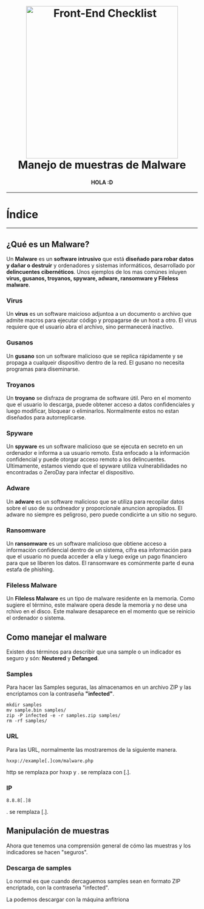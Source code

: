 <h1 align="center">
<br>
  <img src="https://user-images.githubusercontent.com/37409883/177935743-1a022842-9b69-44c0-90af-65d354b09cff.png" alt="Front-End Checklist" width="400">
  <br>
  Manejo de muestras de Malware
  <br>
</h1>

<h4 align="center">HOLA :D</h4>

---

# Índice


---

## ¿Qué es un Malware?

Un **Malware** es un **software intrusivo** que está **diseñado para robar datos y dañar o destruir** y  ordenadores y sistemas informáticos, desarrollado por **delincuentes cibernéticos**. Unos ejemplos de los mas comúnes inluyen **virus, gusanos, troyanos, spyware, adware, ransomware y Fileless malware**.

### Virus

Un **virus** es un software maicioso adjuntoa a un documento o archivo que admite macros para ejecutar código y propagarse de un host a otro. El virus requiere que el usuario abra el archivo, sino permanecerá inactivo.

### Gusanos

Un **gusano** son un software malicioso que se replica rápidamente y se propaga a cualqueir dispositivo dentro de la red. El gusano no necesita programas para diseminarse.

### Troyanos

Un **troyano** se disfraza de programa de software útil. Pero en el momento que el usuario lo descarga, puede obtener acceso a datos confidenciales y luego modificar, bloquear o eliminarlos. Normalmente estos no estan diseñados para autorreplicarse.

### Spyware

Un **spyware** es un software malicioso que se ejecuta en secreto en un ordenador e informa a ua usuario remoto. Esta enfocado a la información confidencial y puede otorgar acceso remoto a los delincuentes. Ultimamente, estamos viendo que el spyware utiliza vulnerabilidades no encontradas o ZeroDay para infectar el dispositivo.

### Adware

Un **adware** es un software malicioso que se utiliza para recopilar datos sobre el uso de su ordneador y proporcionale anuncion apropiados. El adware no siempre es peligroso, pero puede condicirte a un sitio no seguro.

### Ransomware

Un **ransomware** es un software malicioso que obtiene acceso a información confidencial dentro de un sistema, cifra esa información para que el usuario no pueda acceder a ella y luego exige un pago financiero para que se liberen los datos. El ransomware es comúnmente parte d euna estafa de phishing.

### Fileless Malware

Un **Fileless Malware** es un tipo de malware residente en la memoria. Como sugiere el término, este malware opera desde la memoria y no dese una rchivo en el disco. Este malware desaparece en el momento que se reinicio el ordenador o sistema.

## Como manejar el malware

Existen dos términos para describir que una sample o un indicador es seguro y són: **Neutered** y **Defanged**.

### Samples

Para hacer las Samples seguras, las almacenamos en un archivo ZIP y las encriptamos con la contraseña **"infected"**.

````
mkdir samples
mv sample.bin samples/
zip -P infected -e -r samples.zip samples/
rm -rf samples/

````

### URL

Para las URL, normalmente las mostraremos de la siguiente manera.

````
hxxp://example[.]com/malware.php
````

http se remplaza por hxxp y . se remplaza con [.].

### IP

````
8.8.8[.]8
````

. se remplaza [.].

## Manipulación de muestras

Ahora que tenemos una comprensión general de cómo las muestras y los indicadores se hacen "seguros".

### Descarga de samples

Lo normal es que cuando dercaguemos samples sean en formato ZIP encriptado, con la contraseña "infected".

La podemos descargar con la máquina anfitriona 
